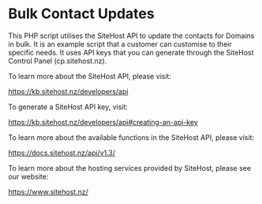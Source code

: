 # Bulk Contact Updates

This PHP script utilises the SiteHost API to update the contacts for Domains in bulk. It is an example script that a customer can customise to their specific needs. It uses API keys that you can generate through the SiteHost Control Panel (cp.sitehost.nz).

To learn more about the SiteHost API, please visit:

https://kb.sitehost.nz/developers/api

To generate a SiteHost API key, visit:

https://kb.sitehost.nz/developers/api#creating-an-api-key

To learn more about the available functions in the SiteHost API, please visit:

https://docs.sitehost.nz/api/v1.3/

To learn more about the hosting services provided by SiteHost, please see our website:

https://www.sitehost.nz/
